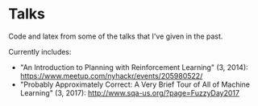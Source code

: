 # Talks
Code and latex from some of the talks that I've given in the past.  

Currently includes:

* "An Introduction to Planning with Reinforcement Learning" (3, 2014): https://www.meetup.com/nyhackr/events/205980522/
* "Probably Approximately Correct: A Very Brief Tour of All of Machine Learning" (3, 2017): http://www.sqa-us.org/?page=FuzzyDay2017

